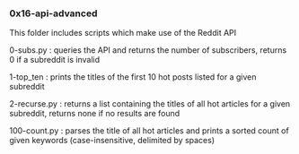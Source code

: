### 0x16-api-advanced
This folder includes scripts which make use of the Reddit API

0-subs.py : queries the API and returns the number of subscribers, returns 0 if a subreddit is invalid

1-top_ten : prints the titles of the first 10 hot posts listed for a given subreddit

2-recurse.py : returns a list containing the titles of all hot articles for a given subreddit, returns none if no results are found

100-count.py : parses the title of all hot articles and prints a sorted count of given keywords (case-insensitive, delimited by spaces)
